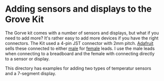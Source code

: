 # Adding sensors and displays to the Grove Kit

The Gorve kit comes with a number of sensors and displays,
but what if you need to add more?  It's rather easy to add more devices if you
have the right connectors.  The Kit used a 4-pin JST connector with 2mm pitch.
[Adafruit](https://www.adafruit.com/) sells these connected to either 
[male](https://www.adafruit.com/product/3955)
for [female](https://www.adafruit.com/product/3950) leads. 
I use the male leads when connecting to a breadboard and the female with connecting
directly to a sensor or display.

This directory has examples for adding two types of temperatur sensors and
a 7-segment display.
